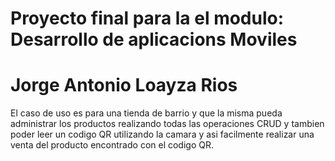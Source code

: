 # Proyecto final para la el modulo: Desarrollo de aplicacions Moviles
# Jorge Antonio Loayza Rios

El caso de uso es para una tienda de barrio y que la misma pueda administrar los productos realizando todas las operaciones CRUD y tambien poder leer un codigo QR utilizando la camara y asi facilmente realizar una venta del producto encontrado con el codigo QR.
